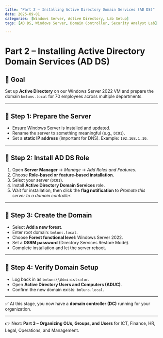 ```yaml
---
title: "Part 2 – Installing Active Directory Domain Services (AD DS)"
date: 2025-09-01
categories: [Windows Server, Active Directory, Lab Setup]
tags: [AD DS, Windows Server, Domain Controller, Security Analyst Lab]

---
```


# Part 2 – Installing Active Directory Domain Services (AD DS)

## 🎯 Goal
Set up **Active Directory** on our Windows Server 2022 VM and prepare the domain `bmluns.local` for 70 employees across multiple departments.

---

## 🔹 Step 1: Prepare the Server
- Ensure Windows Server is installed and updated.  
- Rename the server to something meaningful (e.g., `DC01`).  
- Set a **static IP address** (important for DNS). Example: `192.168.1.10`.  

---

## 🔹 Step 2: Install AD DS Role
1. Open **Server Manager** → *Manage* → *Add Roles and Features*.  
2. Choose **Role-based or feature-based installation**.  
3. Select your server (`DC01`).  
4. Install **Active Directory Domain Services** role.  
5. Wait for installation, then click the **flag notification** to *Promote this server to a domain controller*.  

---

## 🔹 Step 3: Create the Domain
- Select **Add a new forest**.  
- Enter root domain: `bmluns.local`.  
- Choose **Forest functional level**: Windows Server 2022.  
- Set a **DSRM password** (Directory Services Restore Mode).  
- Complete installation and let the server reboot.  

---

## 🔹 Step 4: Verify Domain Setup
- Log back in as `bmluns\\Administrator`.  
- Open **Active Directory Users and Computers (ADUC)**.  
- Confirm the new domain exists: `bmluns.local`.  

---

✅ At this stage, you now have a **domain controller (DC)** running for your organization.

---

👉 Next: **Part 3 – Organizing OUs, Groups, and Users** for ICT, Finance, HR, Legal, Operations, and Management.
